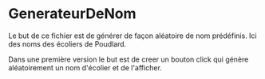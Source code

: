 # GenerateurDeNom

Le but de ce fichier est de générer de façon aléatoire de nom prédéfinis.
Ici des noms des écoliers de Poudlard.

Dans une première version le but est de creer un bouton click qui génère aléatoirement un nom d'écolier et de l'afficher.
